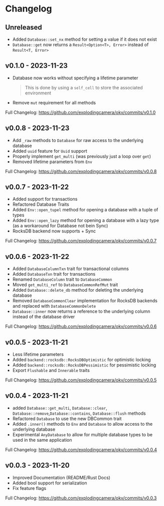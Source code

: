 # Changelog

## Unreleased

* Added `Database::set_nx` method for setting a value if it does not exist
* `Database::get` now returns a `Result<Option<T>, Error>` instead of `Result<T, Error>`

## v0.1.0 - 2023-11-23 

* Database now works without specifying a lifetime parameter
  > This is done by using a `self_cell` to store the associated environment
* Remove `mut` requirement for all methods

Full Changelog: https://github.com/explodingcamera/okv/commits/v0.1.0

## v0.0.8 - 2023-11-23

* Add `_raw` methods to `Database` for raw access to the underlying database
* Added `uuid` feature for `Uuid` support
* Properly implement `get_multi` (was previously just a loop over `get`)
* Removed lifetime parameters from `Env`

Full Changelog: https://github.com/explodingcamera/okv/commits/v0.0.8

## v0.0.7 - 2023-11-22

* Added support for transactions
* Refactored Database Traits
* Added `Env::open_tupel` method for opening a database with a tuple of types
* Added `Env::open_lazy` method for opening a database with a lazy type (as a workaround for Database not bein Sync)
* RocksDB backend now supports + Sync

Full Changelog: https://github.com/explodingcamera/okv/commits/v0.0.7

## v0.0.6 - 2023-11-22

* Added `DatabaseColumnTxn` trait for transactional columns
* Added `DatabaseTxn` trait for transactions
* Renamed `DatabaseColumn` trait to `DatabaseCommon`
* Moved `get_multi_ref` to `DatabaseCommonRefMut` trait
* Added `Database::delete_db` method for deleting the underlying database
* Removed `DatabaseCommonClear` implementation for RocksDB backends and replaced with `DatabaseCommonDelete`
* `Database::inner` now returns a reference to the underlying column instead of the database driver

Full Changelog: https://github.com/explodingcamera/okv/commits/v0.0.6

## v0.0.5 - 2023-11-21

* Less lifetime parameters
* Added `backend::rocksdb::RocksDBOptimistic` for optimistic locking
* Added `backend::rocksdb::RocksDBPessimistic` for pessimistic locking
* Export `Flushable` and `Innerable` traits

Full Changelog: https://github.com/explodingcamera/okv/commits/v0.0.5

## v0.0.4 - 2023-11-21

* added `Database::get_multi`, `Database::clear`, `Database::remove`,`Database::contains`, `Database::flush` methods
* Refactored `Database` to use the new DBCommon trait
* Added `.inner()` methods to `Env` and `Database` to allow access to the underlying database
* Experimental `AnyDatabase` to allow for multiple database types to be used in the same application 

Full Changelog: https://github.com/explodingcamera/okv/commits/v0.0.4

## v0.0.3 - 2023-11-20

* Improved Documentation (README/Rust Docs)
* Added bool support for serialization
* Fix feature flags

Full Changelog: https://github.com/explodingcamera/okv/commits/v0.0.3